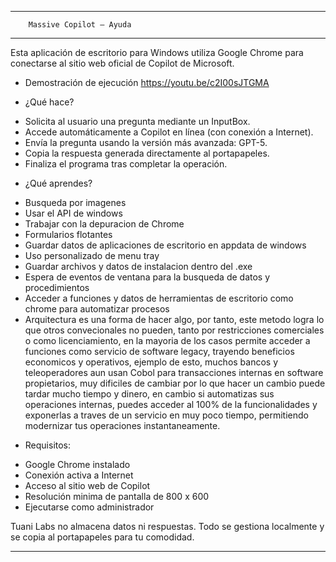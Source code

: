 ---------------------------------------------------
        Massive Copilot — Ayuda
---------------------------------------------------

Esta aplicación de escritorio para Windows utiliza Google Chrome
para conectarse al sitio web oficial de Copilot de Microsoft.

* Demostración de ejecución
  https://youtu.be/c2I00sJTGMA

* ¿Qué hace?
- Solicita al usuario una pregunta mediante un InputBox.
- Accede automáticamente a Copilot en línea (con conexión a Internet).
- Envía la pregunta usando la versión más avanzada: GPT-5.
- Copia la respuesta generada directamente al portapapeles.
- Finaliza el programa tras completar la operación.

* ¿Qué aprendes?
- Busqueda por imagenes
- Usar el API de windows
- Trabajar con la depuracion de Chrome
- Formularios flotantes
- Guardar datos de aplicaciones de escritorio en appdata de windows
- Uso personalizado de menu tray
- Guardar archivos y datos de instalacion dentro del .exe
- Espera de eventos de ventana para la busqueda de datos y procedimientos
- Acceder a funciones y datos de herramientas de escritorio como chrome para automatizar procesos
- Arquitectura es una forma de hacer algo, por tanto, este metodo logra lo que otros convecionales no pueden,
  tanto por restricciones comerciales o como licenciamiento, en la mayoria de los casos permite acceder a funciones como servicio de software legacy,
  trayendo beneficios economicos y operativos, ejemplo de esto, muchos bancos y teleoperadores aun usan Cobol para transacciones internas en software propietarios,
  muy dificiles de cambiar por lo que hacer un cambio puede tardar mucho tiempo y dinero, en cambio si automatizas sus operaciones internas,
  puedes acceder al 100% de la funcionalidades y exponerlas a traves de un servicio en muy poco tiempo, permitiendo modernizar tus operaciones instantaneamente.

* Requisitos:
- Google Chrome instalado
- Conexión activa a Internet
- Acceso al sitio web de Copilot
- Resolución minima de pantalla de 800 x 600
- Ejecutarse como administrador

Tuani Labs no almacena datos ni respuestas. Todo se gestiona
localmente y se copia al portapapeles para tu comodidad.

---------------------------------------------------
